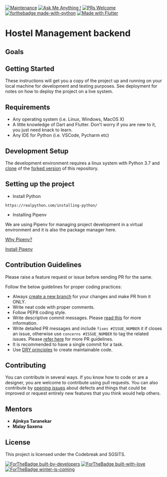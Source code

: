 [![Maintenance](https://img.shields.io/badge/Maintained%3F-yes-green.svg)](https://github.com/CodefosterGS/Communify/graphs/commit-activity)
[![Ask Me Anything !](https://img.shields.io/badge/Ask%20me-anything-1abc9c.svg)](https://join.slack.com/t/communify-workspace/shared_invite/enQtODU5Mzc0NTI2MDcxLWUzNzM0NDJmODZiZmQwZDI5M2EyODY5OGUyMWE1YTk0MWRhYzhmY2E2M2UzMTkyN2JjMWJiMDMwNTdiOTU5NDE)
[![PRs Welcome](https://img.shields.io/badge/PRs-welcome-brightgreen.svg?style=flat-square)](https://github.com/codefostergs/communify/pulls)
[![forthebadge made-with-python](http://ForTheBadge.com/images/badges/made-with-python.svg)](https://www.python.org/)
[![Made with Flutter](https://img.shields.io/badge/Made_with-Flutter-blue.svg)](https://flutter.dev/)

# Hostel Management backend

## Goals

## Getting Started

These instructions will get you a copy of the project up and running on your local machine for development and testing purposes. See deployment for notes on how to deploy the project on a live system.

## Requirements 
* Any operating system (i.e. Linux, Windows, MacOS X)
* A little knowledge of Dart and Flutter. Don't worry if you are new to it, you just need knack to learn.
* Any IDE for Python (i.e. VSCode, Pycharm etc)

## Development Setup

The development environment requires a linux system with Python 3.7 and [clone](https://www.atlassian.com/git/tutorials/setting-up-a-repository/git-clone) of the [forked version](https://help.github.com/en/articles/fork-a-repo) of this repository. 

## Setting up the project

* Install Python
```
https://realpython.com/installing-python/
```

* Installing Pipenv

We are using Pipenv for managing project development in a virtual environment and it is also the package manager here.

[Why Pipenv?](https://opensource.com/article/18/2/why-python-devs-should-use-pipenv)

[Install Pipenv](https://www.linode.com/docs/development/python/manage-python-environments-pipenv/#install-pipenv)



## Contribution Guidelines

Please raise a feature request or issue before sending PR for the same.

Follow the below guidelines for proper coding practices:

- Always [create a new branch](https://confluence.atlassian.com/bitbucket/branching-a-repository-223217999.html) for your changes and make PR from it ONLY.
- Write neat code with proper comments.
- Follow PEP8 coding style.
- Write descriptive commit messages. Please [read this](https://github.com/erlang/otp/wiki/writing-good-commit-messages) for more information.
- Write detailed PR messages and include `fixes #ISSUE_NUMBER` it if closes an issue, otherwise use `concerns #ISSUE_NUMBER` to tag the related issues. Please [refer here](https://github.blog/2015-01-21-how-to-write-the-perfect-pull-request/) for more PR guidelines.
- It is recommended to have a single commit for a task.
- Use [DRY principles](https://thealphadollar.github.io/learning/2019/05/13/go-dry.html) to create maintainable code.


## Contributing
You can contribute in several ways. If you know how to code or are a designer, you are welcome to contribute using pull requests.
You can also contribute by [opening issues](https://github.com/codefostergs/communify/issues) about defects and things that could be improved or request entirely new features that you think would help others.

## Mentors
 
* **Ajinkya Taranekar** 
* **Malay Saxena**

## License

This project is licensed under the Codebreak and SGSITS.

[![ForTheBadge built-by-developers](http://ForTheBadge.com/images/badges/built-by-developers.svg)](https://github.com/CodefosterGS/)
[![ForTheBadge built-with-love](http://ForTheBadge.com/images/badges/built-with-love.svg)](https://github.com/CodefosterGS/)
[![ForTheBadge winter-is-coming](http://ForTheBadge.com/images/badges/winter-is-coming.svg)](http://ForTheBadge.com)

